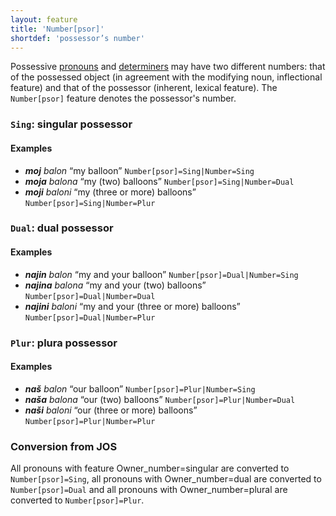 ```yaml
---
layout: feature
title: 'Number[psor]'
shortdef: 'possessor’s number'
---
```


Possessive [pronouns](PRON) and [determiners](DET) may have two different numbers: that of the possessed object (in agreement with the modifying noun, inflectional feature) and that of the possessor (inherent, lexical feature). The `Number[psor]` feature denotes the possessor's number.

### `Sing`: singular possessor

#### Examples

* _<b>moj</b> balon_ “my balloon” `Number[psor]=Sing|Number=Sing`
* _<b>moja</b> balona_ “my (two) balloons” `Number[psor]=Sing|Number=Dual`
* _<b>moji</b> baloni_ “my (three or more) balloons” `Number[psor]=Sing|Number=Plur`

### `Dual`: dual possessor

#### Examples

* _<b>najin</b> balon_ “my and your balloon” `Number[psor]=Dual|Number=Sing`
* _<b>najina</b> balona_ “my and your (two) balloons” `Number[psor]=Dual|Number=Dual`
* _<b>najini</b> baloni_ “my and your (three or more) balloons” `Number[psor]=Dual|Number=Plur`

### `Plur`: plura possessor

#### Examples

* _<b>naš</b> balon_ “our balloon” `Number[psor]=Plur|Number=Sing`
* _<b>naša</b> balona_ “our (two) balloons” `Number[psor]=Plur|Number=Dual`
* _<b>naši</b> baloni_ “our (three or more) balloons” `Number[psor]=Plur|Number=Plur`

### Conversion from JOS

All pronouns with feature Owner_number=singular are converted to `Number[psor]=Sing`, all pronouns with Owner_number=dual are converted to `Number[psor]=Dual` and all pronouns with Owner_number=plural are converted to `Number[psor]=Plur`.


<!-- Interlanguage links updated Út zář 29 20:43:02 CEST 2020 -->
